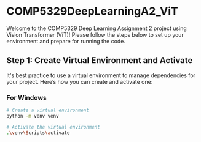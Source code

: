 # COMP5329DeepLearningA2_ViT

Welcome to the COMP5329 Deep Learning Assignment 2 project using Vision Transformer (ViT)! Please follow the steps below to set up your environment and prepare for running the code.

## Step 1: Create Virtual Environment and Activate

It's best practice to use a virtual environment to manage dependencies for your project. Here’s how you can create and activate one:

### For Windows
```bash
# Create a virtual environment
python -m venv venv

# Activate the virtual environment
.\venv\Scripts\activate